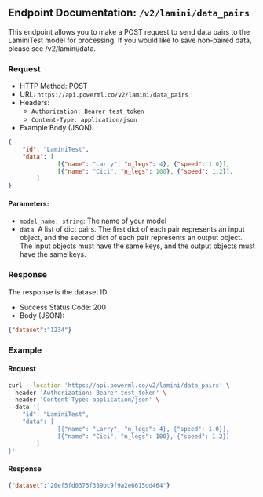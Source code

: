 ## Endpoint Documentation: `/v2/lamini/data_pairs`

This endpoint allows you to make a POST request to send data pairs to the LaminiTest model for processing.
If you would like to save non-paired data, please see /v2/lamini/data.

### Request

- HTTP Method: POST
- URL: `https://api.powerml.co/v2/lamini/data_pairs`
- Headers:
  - `Authorization: Bearer test_token`
  - `Content-Type: application/json`
- Example Body (JSON):
```json
{
    "id": "LaminiTest",
    "data": [
              [{"name": "Larry", "n_legs": 4}, {"speed": 1.0}],
              [{"name": "Cici", "n_legs": 100}, {"speed": 1.2}],
	    ]
}
```

#### Parameters:

-   `model_name: string`: The name of your model
-   `data`: A list of dict pairs.  The first dict of each pair represents an input object, and the second dict of each pair represents an output object.  The input objects must have the same keys, and the output objects must have the same keys.

### Response

The response is the dataset ID.

- Success Status Code: 200
- Body (JSON):
```json
{"dataset":"1234"}
```

### Example

#### Request

```bash
curl --location 'https://api.powerml.co/v2/lamini/data_pairs' \
--header 'Authorization: Bearer test_token' \
--header 'Content-Type: application/json' \
--data '{
    "id": "LaminiTest",
    "data": [
              [{"name": "Larry", "n_legs": 4}, {"speed": 1.0}],
              [{"name": "Cici", "n_legs": 100}, {"speed": 1.2}]
	    ]
}'
```

#### Response

```json
{"dataset":"20ef5fd0375f389bc9f9a2e6615dd464"}
```